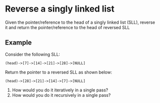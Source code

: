 # Reverse a singly linked list
Given the pointer/reference to the head of a singly linked list (SLL), reverse it and return the pointer/reference to the head of reversed SLL

## Example
Consider the following SLL:
```
(head)->[7]->[14]->[21]->[28]->[NULL]
```

Return the pointer to a reversed SLL as shown below:
```
(head)->[28]->[21]->[14]->[7]->[NULL]
```

1. How would you do it iteratively in a single pass?
2. How would you do it recursively in a single pass?